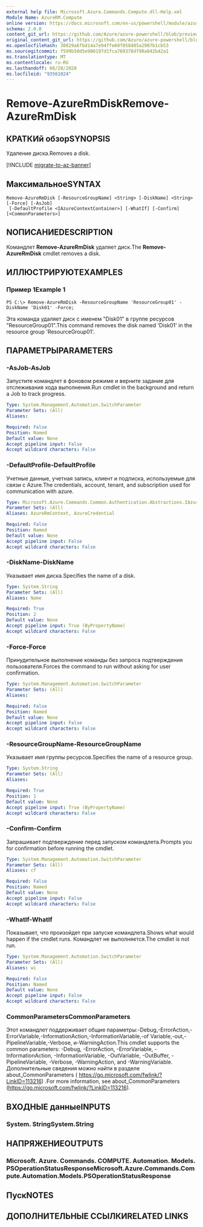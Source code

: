 ```yaml
---
external help file: Microsoft.Azure.Commands.Compute.dll-Help.xml
Module Name: AzureRM.Compute
online version: https://docs.microsoft.com/en-us/powershell/module/azurerm.compute/remove-azurermdisk
schema: 2.0.0
content_git_url: https://github.com/Azure/azure-powershell/blob/preview/src/ResourceManager/Compute/Commands.Compute/help/Remove-AzureRmDisk.md
original_content_git_url: https://github.com/Azure/azure-powershell/blob/preview/src/ResourceManager/Compute/Commands.Compute/help/Remove-AzureRmDisk.md
ms.openlocfilehash: 30029a6fbd14a7e94ffe60f058405a2907b1cb53
ms.sourcegitcommit: f599b50d5e980197d1fca769378df90a842b42a1
ms.translationtype: MT
ms.contentlocale: ru-RU
ms.lasthandoff: 08/20/2020
ms.locfileid: "93561024"
---
```

# <span data-ttu-id="c6ac0-101">Remove-AzureRmDisk</span><span class="sxs-lookup"><span data-stu-id="c6ac0-101">Remove-AzureRmDisk</span></span>

## <span data-ttu-id="c6ac0-102">КРАТКИй обзор</span><span class="sxs-lookup"><span data-stu-id="c6ac0-102">SYNOPSIS</span></span>
<span data-ttu-id="c6ac0-103">Удаление диска.</span><span class="sxs-lookup"><span data-stu-id="c6ac0-103">Removes a disk.</span></span>

[!INCLUDE [migrate-to-az-banner](../../includes/migrate-to-az-banner.md)]

## <span data-ttu-id="c6ac0-104">Максимальное</span><span class="sxs-lookup"><span data-stu-id="c6ac0-104">SYNTAX</span></span>

```
Remove-AzureRmDisk [-ResourceGroupName] <String> [-DiskName] <String> [-Force] [-AsJob]
 [-DefaultProfile <IAzureContextContainer>] [-WhatIf] [-Confirm] [<CommonParameters>]
```

## <span data-ttu-id="c6ac0-105">NОПИСАНИЕ</span><span class="sxs-lookup"><span data-stu-id="c6ac0-105">DESCRIPTION</span></span>
<span data-ttu-id="c6ac0-106">Командлет **Remove-AzureRmDisk** удаляет диск.</span><span class="sxs-lookup"><span data-stu-id="c6ac0-106">The **Remove-AzureRmDisk** cmdlet removes a disk.</span></span>

## <span data-ttu-id="c6ac0-107">ИЛЛЮСТРИРУЮТ</span><span class="sxs-lookup"><span data-stu-id="c6ac0-107">EXAMPLES</span></span>

### <span data-ttu-id="c6ac0-108">Пример 1</span><span class="sxs-lookup"><span data-stu-id="c6ac0-108">Example 1</span></span>
```
PS C:\> Remove-AzureRmDisk -ResourceGroupName 'ResourceGroup01' -DiskName 'Disk01' -Force;
```

<span data-ttu-id="c6ac0-109">Эта команда удаляет диск с именем "Disk01" в группе ресурсов "ResourceGroup01".</span><span class="sxs-lookup"><span data-stu-id="c6ac0-109">This command removes the disk named 'Disk01' in the resource group 'ResourceGroup01'.</span></span>

## <span data-ttu-id="c6ac0-110">ПАРАМЕТРЫ</span><span class="sxs-lookup"><span data-stu-id="c6ac0-110">PARAMETERS</span></span>

### <span data-ttu-id="c6ac0-111">-AsJob</span><span class="sxs-lookup"><span data-stu-id="c6ac0-111">-AsJob</span></span>
<span data-ttu-id="c6ac0-112">Запустите командлет в фоновом режиме и верните задание для отслеживания хода выполнения.</span><span class="sxs-lookup"><span data-stu-id="c6ac0-112">Run cmdlet in the background and return a Job to track progress.</span></span>

```yaml
Type: System.Management.Automation.SwitchParameter
Parameter Sets: (All)
Aliases:

Required: False
Position: Named
Default value: None
Accept pipeline input: False
Accept wildcard characters: False
```

### <span data-ttu-id="c6ac0-113">-DefaultProfile</span><span class="sxs-lookup"><span data-stu-id="c6ac0-113">-DefaultProfile</span></span>
<span data-ttu-id="c6ac0-114">Учетные данные, учетная запись, клиент и подписка, используемые для связи с Azure.</span><span class="sxs-lookup"><span data-stu-id="c6ac0-114">The credentials, account, tenant, and subscription used for communication with azure.</span></span>

```yaml
Type: Microsoft.Azure.Commands.Common.Authentication.Abstractions.IAzureContextContainer
Parameter Sets: (All)
Aliases: AzureRmContext, AzureCredential

Required: False
Position: Named
Default value: None
Accept pipeline input: False
Accept wildcard characters: False
```

### <span data-ttu-id="c6ac0-115">-DiskName</span><span class="sxs-lookup"><span data-stu-id="c6ac0-115">-DiskName</span></span>
<span data-ttu-id="c6ac0-116">Указывает имя диска.</span><span class="sxs-lookup"><span data-stu-id="c6ac0-116">Specifies the name of a disk.</span></span>

```yaml
Type: System.String
Parameter Sets: (All)
Aliases: Name

Required: True
Position: 2
Default value: None
Accept pipeline input: True (ByPropertyName)
Accept wildcard characters: False
```

### <span data-ttu-id="c6ac0-117">-Force</span><span class="sxs-lookup"><span data-stu-id="c6ac0-117">-Force</span></span>
<span data-ttu-id="c6ac0-118">Принудительное выполнение команды без запроса подтверждения пользователя.</span><span class="sxs-lookup"><span data-stu-id="c6ac0-118">Forces the command to run without asking for user confirmation.</span></span>

```yaml
Type: System.Management.Automation.SwitchParameter
Parameter Sets: (All)
Aliases:

Required: False
Position: Named
Default value: None
Accept pipeline input: False
Accept wildcard characters: False
```

### <span data-ttu-id="c6ac0-119">-ResourceGroupName</span><span class="sxs-lookup"><span data-stu-id="c6ac0-119">-ResourceGroupName</span></span>
<span data-ttu-id="c6ac0-120">Указывает имя группы ресурсов.</span><span class="sxs-lookup"><span data-stu-id="c6ac0-120">Specifies the name of a resource group.</span></span>

```yaml
Type: System.String
Parameter Sets: (All)
Aliases:

Required: True
Position: 1
Default value: None
Accept pipeline input: True (ByPropertyName)
Accept wildcard characters: False
```

### <span data-ttu-id="c6ac0-121">-Confirm</span><span class="sxs-lookup"><span data-stu-id="c6ac0-121">-Confirm</span></span>
<span data-ttu-id="c6ac0-122">Запрашивает подтверждение перед запуском командлета.</span><span class="sxs-lookup"><span data-stu-id="c6ac0-122">Prompts you for confirmation before running the cmdlet.</span></span>

```yaml
Type: System.Management.Automation.SwitchParameter
Parameter Sets: (All)
Aliases: cf

Required: False
Position: Named
Default value: None
Accept pipeline input: False
Accept wildcard characters: False
```

### <span data-ttu-id="c6ac0-123">-WhatIf</span><span class="sxs-lookup"><span data-stu-id="c6ac0-123">-WhatIf</span></span>
<span data-ttu-id="c6ac0-124">Показывает, что произойдет при запуске командлета.</span><span class="sxs-lookup"><span data-stu-id="c6ac0-124">Shows what would happen if the cmdlet runs.</span></span>
<span data-ttu-id="c6ac0-125">Командлет не выполняется.</span><span class="sxs-lookup"><span data-stu-id="c6ac0-125">The cmdlet is not run.</span></span>

```yaml
Type: System.Management.Automation.SwitchParameter
Parameter Sets: (All)
Aliases: wi

Required: False
Position: Named
Default value: None
Accept pipeline input: False
Accept wildcard characters: False
```

### <span data-ttu-id="c6ac0-126">CommonParameters</span><span class="sxs-lookup"><span data-stu-id="c6ac0-126">CommonParameters</span></span>
<span data-ttu-id="c6ac0-127">Этот командлет поддерживает общие параметры:-Debug,-ErrorAction,-ErrorVariable,-InformationAction,-InformationVariable,-of Variable,-out,-PipelineVariable,-Verbose, и-WarningAction.</span><span class="sxs-lookup"><span data-stu-id="c6ac0-127">This cmdlet supports the common parameters: -Debug, -ErrorAction, -ErrorVariable, -InformationAction, -InformationVariable, -OutVariable, -OutBuffer, -PipelineVariable, -Verbose, -WarningAction, and -WarningVariable.</span></span> <span data-ttu-id="c6ac0-128">Дополнительные сведения можно найти в разделе about_CommonParameters ( https://go.microsoft.com/fwlink/?LinkID=113216) .</span><span class="sxs-lookup"><span data-stu-id="c6ac0-128">For more information, see about_CommonParameters (https://go.microsoft.com/fwlink/?LinkID=113216).</span></span>

## <span data-ttu-id="c6ac0-129">ВХОДНЫЕ данные</span><span class="sxs-lookup"><span data-stu-id="c6ac0-129">INPUTS</span></span>

### <span data-ttu-id="c6ac0-130">System. String</span><span class="sxs-lookup"><span data-stu-id="c6ac0-130">System.String</span></span>

## <span data-ttu-id="c6ac0-131">НАПРЯЖЕНИЕ</span><span class="sxs-lookup"><span data-stu-id="c6ac0-131">OUTPUTS</span></span>

### <span data-ttu-id="c6ac0-132">Microsoft. Azure. Commands. COMPUTE. Automation. Models. PSOperationStatusResponse</span><span class="sxs-lookup"><span data-stu-id="c6ac0-132">Microsoft.Azure.Commands.Compute.Automation.Models.PSOperationStatusResponse</span></span>

## <span data-ttu-id="c6ac0-133">Пуск</span><span class="sxs-lookup"><span data-stu-id="c6ac0-133">NOTES</span></span>

## <span data-ttu-id="c6ac0-134">ДОПОЛНИТЕЛЬНЫЕ ССЫЛКИ</span><span class="sxs-lookup"><span data-stu-id="c6ac0-134">RELATED LINKS</span></span>
